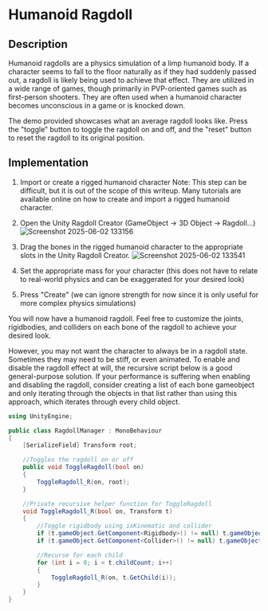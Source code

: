# Humanoid Ragdoll

## Description
Humanoid ragdolls are a physics simulation of a limp humanoid body. If a character seems to fall to the floor naturally as if they had suddenly passed out, a ragdoll is likely being used to achieve that effect. They are utilized in a wide range of games, though primarily in PVP-oriented games such as first-person shooters. They are often used when a humanoid character becomes unconscious in a game or is knocked down.

The demo provided showcases what an average ragdoll looks like. Press the "toggle" button to toggle the ragdoll on and off, and the "reset" button to reset the ragdoll to its original position.

## Implementation
1. Import or create a rigged humanoid character
Note: This step can be difficult, but it is out of the scope of this writeup. Many tutorials are available online on how 	to create and import a rigged humanoid character.

2. Open the Unity Ragdoll Creator (GameObject -> 3D Object -> Ragdoll...)
![Screenshot 2025-06-02 133156](https://github.com/user-attachments/assets/79dd14b6-0093-49de-887c-f8c0efb70e09)

3. Drag the bones in the rigged humanoid character to the appropriate slots in the Unity Ragdoll Creator.
![Screenshot 2025-06-02 133541](https://github.com/user-attachments/assets/9c26d5fb-4888-4830-91dc-93c58a940ca8)

4. Set the appropriate mass for your character (this does not have to relate to real-world physics and can be exaggerated for your desired look)

5. Press "Create" (we can ignore strength for now since it is only useful for more complex physics simulations)

You will now have a humanoid ragdoll. Feel free to customize the joints, rigidbodies, and colliders on each bone of the ragdoll to achieve your desired look.

However, you may not want the character to always be in a ragdoll state. Sometimes they may need to be stiff, or even animated. To enable and disable the ragdoll effect at will, the recursive script below is a good general-purpose solution. If your performance is suffering when enabling and disabling the ragdoll, consider creating a list of each bone gameobject and only iterating through the objects in that list rather than using this approach, which iterates through every child object.

```csharp
using UnityEngine;

public class RagdollManager : MonoBehaviour
{
    [SerializeField] Transform root;

    //Toggles the ragdoll on or off
    public void ToggleRagdoll(bool on)
    {
        ToggleRagdoll_R(on, root);
    }

    //Private recursive helper function for ToggleRagdoll
    void ToggleRagdoll_R(bool on, Transform t)
    {
        //Toggle rigidbody using isKinematic and collider
        if (t.gameObject.GetComponent<Rigidbody>() != null) t.gameObject.GetComponent<Rigidbody>().isKinematic = !on;
        if (t.gameObject.GetComponent<Collider>() != null) t.gameObject.GetComponent<Collider>().enabled = on;

        //Recurse for each child
        for (int i = 0; i < t.childCount; i++)
        {
            ToggleRagdoll_R(on, t.GetChild(i));
        }
    }
}

